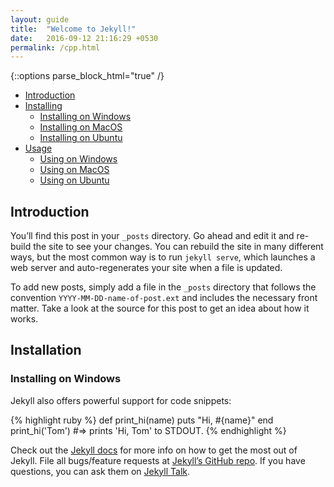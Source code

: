 ```yaml
---
layout: guide
title:  "Welcome to Jekyll!"
date:   2016-09-12 21:16:29 +0530
permalink: /cpp.html
---
```


{::options parse_block_html="true" /}


* [Introduction](#introduction)
* [Installing](#installation)
    * [Installing on Windows](#installing-on-windows)
    * [Installing on MacOS]()
    * [Installing on Ubuntu]()
* [Usage]()
    * [Using on Windows]()
    * [Using on MacOS]()
    * [Using on Ubuntu]()

<section class="wrapper">



## Introduction

You’ll find this post in your `_posts` directory. Go ahead and edit it and re-build the site to see your changes. You can rebuild the site in many different ways, but the most common way is to run `jekyll serve`, which launches a web server and auto-regenerates your site when a file is updated.

To add new posts, simply add a file in the `_posts` directory that follows the convention `YYYY-MM-DD-name-of-post.ext` and includes the necessary front matter. Take a look at the source for this post to get an idea about how it works.

## Installation
### Installing on Windows

Jekyll also offers powerful support for code snippets:

{% highlight ruby %}
def print_hi(name)
  puts "Hi, #{name}"
end
print_hi('Tom')
#=> prints 'Hi, Tom' to STDOUT.
{% endhighlight %}

Check out the [Jekyll docs][jekyll-docs] for more info on how to get the most out of Jekyll. File all bugs/feature requests at [Jekyll’s GitHub repo][jekyll-gh]. If you have questions, you can ask them on [Jekyll Talk][jekyll-talk].

[jekyll-docs]: http://jekyllrb.com/docs/home
[jekyll-gh]:   https://github.com/jekyll/jekyll
[jekyll-talk]: https://talk.jekyllrb.com/

</section>